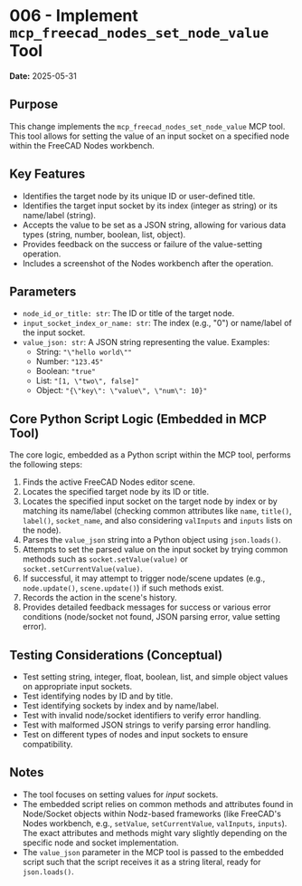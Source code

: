 # 006 - Implement `mcp_freecad_nodes_set_node_value` Tool

**Date:** 2025-05-31

## Purpose

This change implements the `mcp_freecad_nodes_set_node_value` MCP tool. This tool allows for setting the value of an input socket on a specified node within the FreeCAD Nodes workbench.

## Key Features

-   Identifies the target node by its unique ID or user-defined title.
-   Identifies the target input socket by its index (integer as string) or its name/label (string).
-   Accepts the value to be set as a JSON string, allowing for various data types (string, number, boolean, list, object).
-   Provides feedback on the success or failure of the value-setting operation.
-   Includes a screenshot of the Nodes workbench after the operation.

## Parameters

-   `node_id_or_title: str`: The ID or title of the target node.
-   `input_socket_index_or_name: str`: The index (e.g., "0") or name/label of the input socket.
-   `value_json: str`: A JSON string representing the value. Examples:
    -   String: `"\"hello world\""`
    -   Number: `"123.45"`
    -   Boolean: `"true"`
    -   List: `"[1, \"two\", false]"`
    -   Object: `"{\"key\": \"value\", \"num\": 10}"`

## Core Python Script Logic (Embedded in MCP Tool)

The core logic, embedded as a Python script within the MCP tool, performs the following steps:
1.  Finds the active FreeCAD Nodes editor scene.
2.  Locates the specified target node by its ID or title.
3.  Locates the specified input socket on the target node by index or by matching its name/label (checking common attributes like `name`, `title()`, `label()`, `socket_name`, and also considering `valInputs` and `inputs` lists on the node).
4.  Parses the `value_json` string into a Python object using `json.loads()`.
5.  Attempts to set the parsed value on the input socket by trying common methods such as `socket.setValue(value)` or `socket.setCurrentValue(value)`.
6.  If successful, it may attempt to trigger node/scene updates (e.g., `node.update()`, `scene.update()`) if such methods exist.
7.  Records the action in the scene's history.
8.  Provides detailed feedback messages for success or various error conditions (node/socket not found, JSON parsing error, value setting error).

## Testing Considerations (Conceptual)

-   Test setting string, integer, float, boolean, list, and simple object values on appropriate input sockets.
-   Test identifying nodes by ID and by title.
-   Test identifying sockets by index and by name/label.
-   Test with invalid node/socket identifiers to verify error handling.
-   Test with malformed JSON strings to verify parsing error handling.
-   Test on different types of nodes and input sockets to ensure compatibility.

## Notes

- The tool focuses on setting values for *input* sockets.
- The embedded script relies on common methods and attributes found in Node/Socket objects within Nodz-based frameworks (like FreeCAD's Nodes workbench, e.g., `setValue`, `setCurrentValue`, `valInputs`, `inputs`). The exact attributes and methods might vary slightly depending on the specific node and socket implementation.
- The `value_json` parameter in the MCP tool is passed to the embedded script such that the script receives it as a string literal, ready for `json.loads()`.
